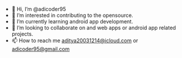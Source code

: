- 👋 Hi, I’m @adicoder95
- 👀 I’m interested in contributing to the opensource.
- 🌱 I’m currently learning android app development.
- 💞️ I’m looking to collaborate on and web apps or android app related projects.
- 📫 How to reach me aditya20031214@icloud.com or adicoder95@gmail.com


